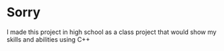 # Sorry
I made this project in high school as a class project that would show my skills and abilities using C++
